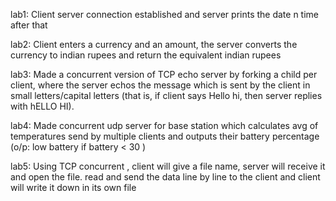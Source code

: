 lab1: Client server connection established and server prints the date n time after that

lab2: Client enters a currency and an amount, the server converts the currency to indian rupees and return the equivalent indian rupees

lab3: Made a concurrent version of TCP echo server by forking a child per client, where the server echos the message which is sent by the client in small letters/capital letters (that is, if client says Hello hi, then server replies with hELLO HI). 

lab4: Made concurrent udp server for base station which calculates avg of temperatures send by multiple clients and outputs their battery percentage (o/p: low battery if battery < 30 )

lab5: Using TCP concurrent , client will give a file name, server will receive it and open the file. read and send the data line by line to the client and client will write it down in its own file
